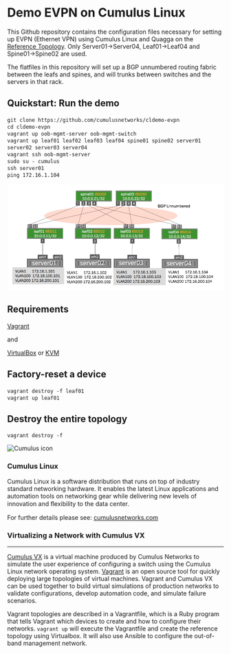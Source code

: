 Demo EVPN on Cumulus Linux
========================
This Github repository contains the configuration files necessary for setting up EVPN (Ethernet VPN) using Cumulus Linux and Quagga on the [Reference Topology](http://github.com/cumulusnetworks/cldemo-vagrant).  Only Server01->Server04, Leaf01->Leaf04 and Spine01->Spine02 are used.

The flatfiles in this repository will set up a BGP unnumbered routing fabric between the leafs and spines, and will trunks between switches and the servers in that rack.




Quickstart: Run the demo
------------------------
    git clone https://github.com/cumulusnetworks/cldemo-evpn
    cd cldemo-evpn
    vagrant up oob-mgmt-server oob-mgmt-switch 
    vagrant up leaf01 leaf02 leaf03 leaf04 spine01 spine02 server01 server02 server03 server04
    vagrant ssh oob-mgmt-server
    sudo su - cumulus
    ssh server01
    ping 172.16.1.104
    
    
![Topology](evpn.png)
    
Requirements
----------------------
[Vagrant](https://www.vagrantup.com/) 

and

[VirtualBox](https://www.virtualbox.org/wiki/Downloads) or [KVM](http://www.linux-kvm.org/page/Downloads)

Factory-reset a device
----------------------
    vagrant destroy -f leaf01
    vagrant up leaf01

Destroy the entire topology
---------------------------
    vagrant destroy -f


![Cumulus icon](http://cumulusnetworks.com/static/cumulus/img/logo_2014.png)

### Cumulus Linux

Cumulus Linux is a software distribution that runs on top of industry standard networking hardware. It enables the latest Linux applications and automation tools on networking gear while delivering new levels of innovation and ﬂexibility to the data center.

For further details please see: [cumulusnetworks.com](http://www.cumulusnetworks.com)

### Virtualizing a Network with Cumulus VX
---------------------------------------
[Cumulus VX](https://cumulusnetworks.com/cumulus-vx/) is a virtual machine
produced by Cumulus Networks to simulate the user experience of configuring a
switch using the Cumulus Linux network operating system.
[Vagrant](https://www.vagrantup.com/) is an open source tool for quickly
deploying large topologies of virtual machines. Vagrant and Cumulus VX can be
used together to build virtual simulations of production networks to validate
configurations, develop automation code, and simulate failure scenarios.

Vagrant topologies are described in a Vagrantfile, which is a Ruby program that
tells Vagrant which devices to create and how to configure their networks.
`vagrant up` will execute the Vagrantfile and create the reference topology
using Virtualbox. It will also use Ansible to configure the out-of-band
management network.
